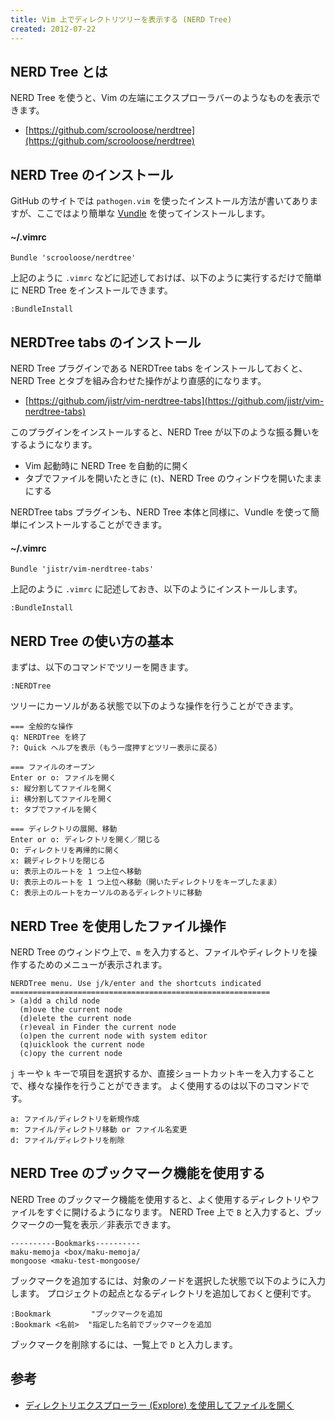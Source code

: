 ```yaml
---
title: Vim 上でディレクトリツリーを表示する (NERD Tree)
created: 2012-07-22
---
```


NERD Tree とは
----

NERD Tree を使うと、Vim の左端にエクスプローラバーのようなものを表示できます。

- [https://github.com/scrooloose/nerdtree](https://github.com/scrooloose/nerdtree)


NERD Tree のインストール
----

GitHub のサイトでは `pathogen.vim` を使ったインストール方法が書いてありますが、ここではより簡単な [Vundle](../install/vundle.html) を使ってインストールします。

#### ~/.vimrc

~~~
Bundle 'scrooloose/nerdtree'
~~~

上記のように `.vimrc` などに記述しておけば、以下のように実行するだけで簡単に NERD Tree をインストールできます。

~~~
:BundleInstall
~~~


NERDTree tabs のインストール
----

NERD Tree プラグインである NERDTree tabs をインストールしておくと、NERD Tree とタブを組み合わせた操作がより直感的になります。

- [https://github.com/jistr/vim-nerdtree-tabs](https://github.com/jistr/vim-nerdtree-tabs)

このプラグインをインストールすると、NERD Tree が以下のような振る舞いをするようになります。

* Vim 起動時に NERD Tree を自動的に開く
* タブでファイルを開いたときに (`t`)、NERD Tree のウィンドウを開いたままにする


NERDTree tabs プラグインも、NERD Tree 本体と同様に、Vundle を使って簡単にインストールすることができます。

#### ~/.vimrc

~~~
Bundle 'jistr/vim-nerdtree-tabs'
~~~

上記のように `.vimrc` に記述しておき、以下のようにインストールします。

~~~
:BundleInstall
~~~


NERD Tree の使い方の基本
----

まずは、以下のコマンドでツリーを開きます。

~~~
:NERDTree
~~~

ツリーにカーソルがある状態で以下のような操作を行うことができます。

~~~
=== 全般的な操作
q: NERDTree を終了
?: Quick ヘルプを表示（もう一度押すとツリー表示に戻る）

=== ファイルのオープン
Enter or o: ファイルを開く
s: 縦分割してファイルを開く
i: 横分割してファイルを開く
t: タブでファイルを開く

=== ディレクトリの展開、移動
Enter or o: ディレクトリを開く／閉じる
O: ディレクトリを再帰的に開く
x: 親ディレクトリを閉じる
u: 表示上のルートを 1 つ上位へ移動
U: 表示上のルートを 1 つ上位へ移動（開いたディレクトリをキープしたまま）
C: 表示上のルートをカーソルのあるディレクトリに移動
~~~


NERD Tree を使用したファイル操作
----

NERD Tree のウィンドウ上で、`m` を入力すると、ファイルやディレクトリを操作するためのメニューが表示されます。

~~~
NERDTree menu. Use j/k/enter and the shortcuts indicated
==========================================================
> (a)dd a child node
  (m)ove the current node
  (d)elete the current node
  (r)eveal in Finder the current node
  (o)pen the current node with system editor
  (q)uicklook the current node
  (c)opy the current node
~~~

`j` キーや `k` キーで項目を選択するか、直接ショートカットキーを入力することで、様々な操作を行うことができます。
よく使用するのは以下のコマンドです。

~~~
a: ファイル/ディレクトリを新規作成
m: ファイル/ディレクトリ移動 or ファイル名変更
d: ファイル/ディレクトリを削除
~~~


NERD Tree のブックマーク機能を使用する
----

NERD Tree のブックマーク機能を使用すると、よく使用するディレクトリやファイルをすぐに開けるようになります。
NERD Tree 上で `B` と入力すると、ブックマークの一覧を表示／非表示できます。

~~~
----------Bookmarks----------
maku-memoja <box/maku-memoja/
mongoose <maku-test-mongoose/
~~~

ブックマークを追加するには、対象のノードを選択した状態で以下のように入力します。
プロジェクトの起点となるディレクトリを追加しておくと便利です。

~~~
:Bookmark         "ブックマークを追加
:Bookmark <名前>  "指定した名前でブックマークを追加
~~~

ブックマークを削除するには、一覧上で `D` と入力します。

参考
----

* [ディレクトリエクスプローラー (Explore) を使用してファイルを開く](../file/explore.html)


